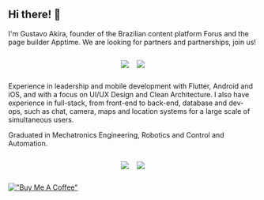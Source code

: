 ## Hi there! 👋
I'm Gustavo Akira, founder of the Brazilian content platform Forus and the page builder Apptime. We are looking for partners and partnerships, join us!

<div class="row-wrap">
  <a href="https://appti.me" target="_blank"><img height="120em" src="https://appti.me/images/website-preview.jpg" target="_blank"></a>

  <a href="https://forus.app" target="_blank"><img height="120em" src="https://forus.app/images/website-preview.jpg" target="_blank"></a>
</div>

Experience in leadership and mobile development with Flutter, Android and iOS, and with a focus on UI/UX Design and Clean Architecture. I also have experience in full-stack, from front-end to back-end, database and dev-ops, such as chat, camera, maps and location systems for a large scale of simultaneous users.

Graduated in Mechatronics Engineering, Robotics and Control and Automation.

<div class="row-wrap"> 
  <a href="https://instagram.com/gustms" target="_blank"><img src="https://img.shields.io/badge/-Instagram-%23E4405F?style=for-the-badge&logo=instagram&logoColor=white" target="_blank"></a>
  
  <a href="https://www.linkedin.com/in/gustavomaedo" target="_blank"><img src="https://img.shields.io/badge/-LinkedIn-%230077B5?style=for-the-badge&logo=linkedin&logoColor=white" target="_blank"></a> 
</div>

[!["Buy Me A Coffee"](https://www.buymeacoffee.com/assets/img/custom_images/orange_img.png)](https://buymeacoffee.com/apptime) 

<style>
  .row-wrap {
    display: flex;
    flex-wrap: wrap;
    gap: 1rem; /* Adjust spacing between elements */
    justify-content: center; /* Center items horizontally */
    align-items: center; /* Center items vertically */
  }

  .row-wrap a img {
    max-width: 100%; /* Ensure images scale properly */
    height: auto; /* Maintain aspect ratio */
  }
</style>
